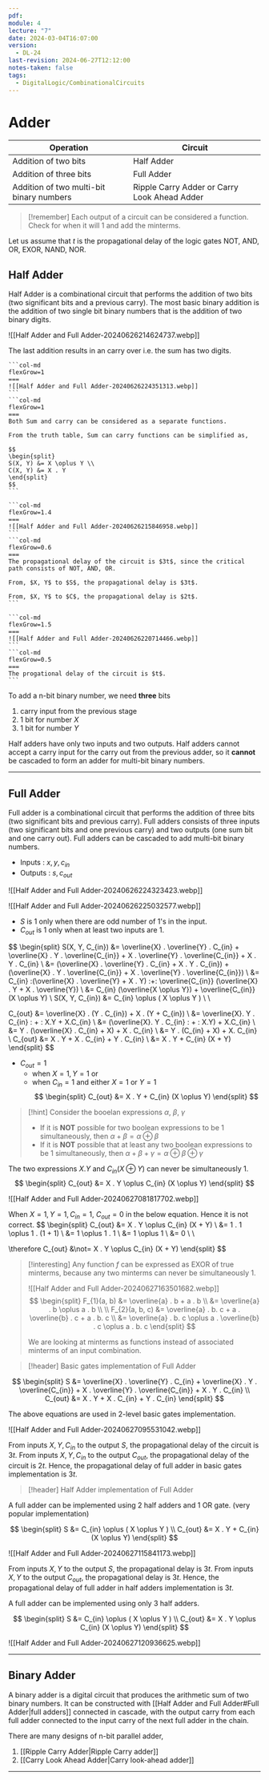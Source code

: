 ```yaml
---
pdf: 
module: 4
lecture: "7"
date: 2024-03-04T16:07:00
version:
  - DL-24
last-revision: 2024-06-27T12:12:00
notes-taken: false
tags:
  - DigitalLogic/CombinationalCircuits
---
```

# Adder

| Operation                                | Circuit                                      |
| ---------------------------------------- | -------------------------------------------- |
| Addition of two bits                     | Half Adder                                   |
| Addition of three bits                   | Full Adder                                   |
| Addition of two multi-bit binary numbers | Ripple Carry Adder or Carry Look Ahead Adder |

> [!remember] 
> Each output of a circuit can be considered a function. Check for when it will 1 and add the minterms.

Let us assume that $t$ is the propagational delay of the logic gates NOT, AND, OR, EXOR, NAND, NOR.

## Half Adder

Half Adder is a combinational circuit that performs the addition of two bits (two significant bits and a previous carry).
The most basic binary addition is the addition of two single bit binary numbers that is the addition of two binary digits.

![[Half Adder and Full Adder-20240626214624737.webp]]

The last addition results in an carry over i.e. the sum has two digits.

````col
```col-md
flexGrow=1
===
![[Half Adder and Full Adder-20240626224351313.webp]]
```
```col-md
flexGrow=1
===
Both Sum and carry can be considered as a separate functions. 

From the truth table, Sum can carry functions can be simplified as,

$$
\begin{split}
S(X, Y) &= X \oplus Y \\
C(X, Y) &= X . Y
\end{split}
$$
```
````

````col
```col-md
flexGrow=1.4
===
![[Half Adder and Full Adder-20240626215846958.webp]]
```
```col-md
flexGrow=0.6
===
The propagational delay of the circuit is $3t$, since the critical path consists of NOT, AND, OR.

From, $X, Y$ to $S$, the propagational delay is $3t$.

From, $X, Y$ to $C$, the propagational delay is $2t$.
```
````

````col
```col-md
flexGrow=1.5
===
![[Half Adder and Full Adder-20240626220714466.webp]]
```
```col-md
flexGrow=0.5
===
The progational delay of the circuit is $t$.
```
````

To add a n-bit binary number, we need **three** bits 
1. carry input from the previous stage
2. 1 bit for number $X$
3. 1 bit for number $Y$

Half adders have only two inputs and two outputs. Half adders cannot accept a carry input for the carry out from the previous adder, so it **cannot** be cascaded to form an adder for multi-bit binary numbers.

---
## Full Adder

Full adder is a combinational circuit that performs the addition of three bits (two significant bits and previous carry).
Full adders consists of three inputs (two significant bits and one previous carry) and two outputs (one sum bit and one carry out).
Full adders can be cascaded to add multi-bit binary numbers.

- Inputs : $x, y, c_{in}$
- Outputs : $s, c_{out}$

![[Half Adder and Full Adder-20240626224323423.webp]]

![[Half Adder and Full Adder-20240626225032577.webp]]

- $S$ is $1$ only when there are odd number of $1$'s in the input.
- $C_{out}$ is $1$ only when at least two inputs are $1$.

$$
\begin{split}
S(X, Y, C_{in}) 
&= \overline{X} . \overline{Y} . C_{in} + \overline{X} . Y . \overline{C_{in}} + X . \overline{Y} . \overline{C_{in}} + X . Y . C_{in} \\
&= (\overline{X} . \overline{Y} . C_{in} + X . Y . C_{in}) + (\overline{X} . Y . \overline{C_{in}} + X . \overline{Y} . \overline{C_{in}}) \\
&= C_{in} \:(\overline{X} . \overline{Y} + X . Y) \:+\: \overline{C_{in}} (\overline{X} . Y + X . \overline{Y}) \\
&= C_{in} (\overline{X \oplus Y}) + \overline{C_{in}} (X \oplus Y) \\
S(X, Y, C_{in}) &= C_{in} \oplus ( X \oplus  Y ) \\ \\

C_{out} 
&= \overline{X} . (Y . C_{in}) + X . (Y + C_{in}) \\
&= \overline{X}. Y . C_{in} \: + \: X.Y + X.C_{in} \\
&= (\overline{X}. Y . C_{in} \: + \: X.Y) + X.C_{in} \\
&= Y . (\overline{X} . C_{in} + X) + X . C_{in} \\
&= Y . (C_{in} + X) + X. C_{in} \\
C_{out} &= X . Y + X . C_{in} + Y . C_{in} \\
&= X . Y + C_{in} (X + Y)
\end{split} 
$$

- $C_{out} = 1$ 
	- when $X = 1, Y = 1$ or 
	- when $C_{in} = 1$ and either $X = 1$ or $Y = 1$
$$
\begin{split}
C_{out} &= X . Y + C_{in} (X \oplus Y)
\end{split}
$$

> [!hint] 
> Consider the booelan expressions $\alpha$, $\beta$, $\gamma$ 
> - If it is **NOT** possible for two boolean expressions to be $1$ simultaneously, then $\alpha + \beta = \alpha \oplus \beta$ 
> - If it is **NOT** possible that at least any two boolean expressions to be $1$ simultaneously, then $\alpha + \beta + \gamma = \alpha \oplus \beta \oplus \gamma$ 

The two expressions $X. Y$ and $C_{in} (X \oplus Y)$ can never be simultaneously $1$. 
$$
\begin{split}
C_{out} 
&= X . Y \oplus C_{in} (X \oplus Y)
\end{split}
$$

![[Half Adder and Full Adder-20240627081817702.webp]]

When $X = 1, Y = 1, C_{in} = 1$, $C_{out} = 0$ in the below equation. Hence it is not correct.
$$
\begin{split}
C_{out} 
&= X . Y \oplus  C_{in} (X + Y) \\
&= 1 . 1 \oplus 1 . (1 + 1) \\
&= 1 \oplus 1 . 1 \\
&= 1 \oplus 1 \\
&= 0 \\ \\

\therefore C_{out} &\not= X . Y \oplus  C_{in} (X + Y) 
\end{split}
$$

> [!interesting] 
> Any function $f$ can be expressed as EXOR of true minterms, because any two minterms can never be simultaneously 1.
> 
> ![[Half Adder and Full Adder-20240627163501682.webp]]
> $$
> \begin{split}
> F_{1}(a, b) 
> &= \overline{a} . b + a . b \\
> &= \overline{a} . b \oplus a . b \\ \\
> F_{2}(a, b, c) &= \overline{a} . b. c + a . \overline{b} . c + a . b. c \\
> &= \overline{a} . b. c \oplus  a . \overline{b} . c \oplus  a . b. c 
> \end{split}
> $$
> 
> We are looking at minterms as functions instead of associated minterms of an input combination.

> [!header] Basic gates implementation of Full Adder

$$
\begin{split}
S 
&= \overline{X} . \overline{Y} . C_{in} + \overline{X} . Y . \overline{C_{in}} + X . \overline{Y} . \overline{C_{in}} + X . Y . C_{in} \\
C_{out}
&= X . Y + X . C_{in} + Y . C_{in}
\end{split}
$$

The above equations are used in 2-level basic gates implementation.

![[Half Adder and Full Adder-20240627095531042.webp]]

From inputs $X, Y, C_{in}$ to the output $S$, the propagational delay of the circuit is $3t$.
From inputs $X, Y, C_{in}$ to the output $C_{out}$, the propagational delay of the circuit is $2t$.
Hence, the propagational delay of full adder in basic gates implementation is $3t$.

> [!header] Half Adder implementation of Full Adder

A full adder can be implemented using 2 half adders and 1 OR gate. (very popular implementation)

$$
\begin{split}
S &= C_{in} \oplus ( X \oplus  Y ) \\
C_{out} 
&= X . Y + C_{in} (X \oplus  Y)
\end{split}
$$

![[Half Adder and Full Adder-20240627115841173.webp]]

From inputs $X, Y$ to the output $S$, the propagational delay is $3t$.
From inputs $X, Y$ to the output $C_{out}$, the propagational delay is $3t$.
Hence, the propagational delay of full adder in half adders implementation is $3t$.

A full adder can be implemented using only 3 half adders.

$$
\begin{split}
S &= C_{in} \oplus ( X \oplus  Y ) \\
C_{out} 
&= X . Y \oplus  C_{in} (X \oplus  Y) 
\end{split}
$$

![[Half Adder and Full Adder-20240627120936625.webp]]

---
## Binary Adder

A binary adder is a digital circuit that produces the arithmetic sum of two binary numbers. It can be constructed with [[Half Adder and Full Adder#Full Adder|full adders]] connected in cascade, with the output carry from each full adder connected to the input carry of the next full adder in the chain.

There are many designs of n-bit parallel adder,
1. [[Ripple Carry Adder|Ripple Carry adder]]
2. [[Carry Look Ahead Adder|Carry look-ahead adder]]

---